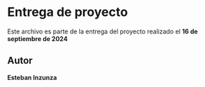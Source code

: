# Entrega de proyecto

Este archivo es parte de la entrega del proyecto realizado el **16 de septiembre de 2024**

## Autor

**Esteban Inzunza**
